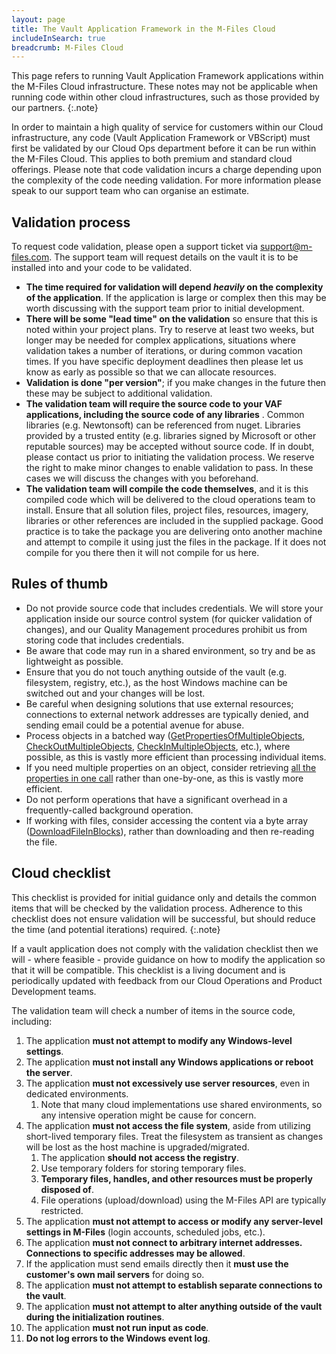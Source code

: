 ```yaml
---
layout: page
title: The Vault Application Framework in the M-Files Cloud
includeInSearch: true
breadcrumb: M-Files Cloud
---
```


This page refers to running Vault Application Framework applications within the M-Files Cloud infrastructure.  These notes may not be applicable when running code within other cloud infrastructures, such as those provided by our partners.
{:.note}

In order to maintain a high quality of service for customers within our Cloud infrastructure, any code (Vault Application Framework or VBScript) must first be validated by our Cloud Ops department before it can be run within the M-Files Cloud.  This applies to both premium and standard cloud offerings.  Please note that code validation incurs a charge depending upon the complexity of the code needing validation.  For more information please speak to our support team who can organise an estimate.

## Validation process

To request code validation, please open a support ticket via [support@m-files.com](mailto:support@m-files.com).  The support team will request details on the vault it is to be installed into and your code to be validated.

* **The time required for validation will depend _heavily_ on the complexity of the application**. If the application is large or complex then this may be worth discussing with the support team prior to initial development.
* **There will be some "lead time" on the validation** so ensure that this is noted within your project plans.  Try to reserve at least two weeks, but longer may be needed for complex applications, situations where validation takes a number of iterations, or during common vacation times.  If you have specific deployment deadlines then please let us know as early as possible so that we can allocate resources.
* **Validation is done "per version"**; if you make changes in the future then these may be subject to additional validation.
* **The validation team will require the source code to your VAF applications, including the source code of any libraries** .  Common libraries (e.g. Newtonsoft) can be referenced from nuget.  Libraries provided by a trusted entity (e.g. libraries signed by Microsoft or other reputable sources) may be accepted without source code.  If in doubt, please contact us prior to initiating the validation process.  We reserve the right to make minor changes to enable validation to pass.  In these cases we will discuss the changes with you beforehand.
* **The validation team will compile the code themselves**, and it is this compiled code which will be delivered to the cloud operations team to install.  Ensure that all solution files, project files, resources, imagery, libraries or other references are included in the supplied package.  Good practice is to take the package you are delivering onto another machine and attempt to compile it using just the files in the package.  If it does not compile for you there then it will not compile for us here.

## Rules of thumb

* Do not provide source code that includes credentials.  We will store your application inside our source control system (for quicker validation of changes), and our Quality Management procedures prohibit us from storing code that includes credentials.
* Be aware that code may run in a shared environment, so try and be as lightweight as possible.
* Ensure that you do not touch anything outside of the vault (e.g. filesystem, registry, etc.), as the host Windows machine can be switched out and your changes will be lost.
* Be careful when designing solutions that use external resources; connections to external network addresses are typically denied, and sending email could be a potential avenue for abuse.
* Process objects in a batched way ([GetPropertiesOfMultipleObjects](https://www.m-files.com/api/documentation/latest/MFilesAPI~VaultObjectPropertyOperations~GetPropertiesOfMultipleObjects.html), [CheckOutMultipleObjects](https://www.m-files.com/api/documentation/latest/MFilesAPI~VaultObjectOperations~CheckOutMultipleObjects.html), [CheckInMultipleObjects](https://www.m-files.com/api/documentation/latest/MFilesAPI~VaultObjectOperations~CheckInMultipleObjects.html), etc.), where possible, as this is vastly more efficient than processing individual items.
* If you need multiple properties on an object, consider retrieving [all the properties in one call](https://www.m-files.com/api/documentation/latest/MFilesAPI~VaultObjectPropertyOperations~GetProperties.html) rather than one-by-one, as this is vastly more efficient.
* Do not perform operations that have a significant overhead in a frequently-called background operation.
* If working with files, consider accessing the content via a byte array ([DownloadFileInBlocks](https://www.m-files.com/api/documentation/latest/index.html#MFilesAPI~VaultObjectFileOperations.html)), rather than downloading and then re-reading the file. 

## Cloud checklist

This checklist is provided for initial guidance only and details the common items that will be checked by the validation process.  Adherence to this checklist does not ensure validation will be successful, but should reduce the time (and potential iterations) required.
{:.note}

If a vault application does not comply with the validation checklist then we will - where feasible - provide guidance on how to modify the application so that it will be compatible.  This checklist is a living document and is periodically updated with feedback from our Cloud Operations and Product Development teams.

The validation team will check a number of items in the source code, including: 

<div class="checklist" markdown="1">

1. The application **must not attempt to modify any Windows-level settings**.
1. The application **must not install any Windows applications or reboot the server**.
1. The application **must not excessively use server resources**, even in dedicated environments.
	1. Note that many cloud implementations use shared environments, so any intensive operation might be cause for concern.
1. The application **must not access the file system**, aside from utilizing short-lived temporary files.  Treat the filesystem as transient as changes will be lost as the host machine is upgraded/migrated.
	1. The application **should not access the registry**.
	1. Use temporary folders for storing temporary files.
	1. **Temporary files, handles, and other resources must be properly disposed of**.
	1. File operations (upload/download) using the M-Files API are typically restricted.
1. The application **must not attempt to access or modify any server-level settings in M-Files** (login accounts, scheduled jobs, etc.).
1. The application **must not connect to arbitrary internet addresses.  Connections to specific addresses may be allowed**.
1. If the application must send emails directly then it **must use the customer's own mail servers** for doing so.
1. The application **must not attempt to establish separate connections to the vault**.
1. The application **must not attempt to alter anything outside of the vault during the initialization routines**.
1. The application **must not run input as code**.
1. **Do not log errors to the Windows event log**.

</div>
